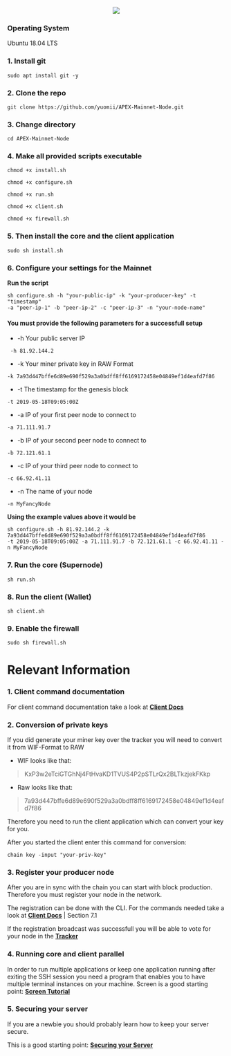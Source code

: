 <p align="center">
  <img src="https://miro.medium.com/max/700/1*ISLOhsfWNQ6zMRg-vvSX0g.png">
</p>

### Operating System
Ubuntu 18.04 LTS

### 1. Install git
```console
sudo apt install git -y
```

### 2. Clone the repo
```console
git clone https://github.com/yuomii/APEX-Mainnet-Node.git
```

### 3. Change directory
```console
cd APEX-Mainnet-Node
```

### 4. Make all provided scripts executable
```console
chmod +x install.sh
```
```console
chmod +x configure.sh
```
```console
chmod +x run.sh
```
```console
chmod +x client.sh
```
```console
chmod +x firewall.sh
```

### 5. Then install the core and the client application
```console
sudo sh install.sh
```

### 6. Configure your settings for the Mainnet

**Run the script**
```console
sh configure.sh -h "your-public-ip" -k "your-producer-key" -t "timestamp" 
-a "peer-ip-1" -b "peer-ip-2" -c "peer-ip-3" -n "your-node-name"
```

#### You must provide the following parameters for a successfull setup
* -h Your public server IP 
```console
 -h 81.92.144.2
 ```
* -k Your miner private key in RAW Format
```console
-k 7a93d447bffe6d89e690f529a3a0bdff8ff6169172458e04849ef1d4eafd7f86
```
* -t The timestamp for the genesis block
```console
-t 2019-05-18T09:05:00Z
```
* -a IP of your first peer node to connect to
```console
-a 71.111.91.7
```
* -b IP of your second peer node to connect to
```console
-b 72.121.61.1
```
* -c IP of your third peer node to connect to
```console
-c 66.92.41.11
```
* -n The name of your node
```console
-n MyFancyNode
```

**Using the example values above it would be**
```console
sh configure.sh -h 81.92.144.2 -k 7a93d447bffe6d89e690f529a3a0bdff8ff6169172458e04849ef1d4eafd7f86 
-t 2019-05-18T09:05:00Z -a 71.111.91.7 -b 72.121.61.1 -c 66.92.41.11 -n MyFancyNode
```

### 7. Run the core (Supernode)
```console
sh run.sh
```

### 8. Run the client (Wallet)
```console
sh client.sh
```

### 9. Enable the firewall
```console
sudo sh firewall.sh
```

# Relevant Information

### 1. Client command documentation
For client command documentation take a look at **[Client Docs](https://github.com/APEX-Network/APEX-Blockchain-CLI/blob/dev/CLI%20commands.md)**

### 2. Conversion of private keys
If you did generate your miner key over the tracker you will need to convert it from WIF-Format to RAW
* WIF looks like that:
> KxP3w2eTciGTGhNj4FtHvaKD1TVUS4P2pSTLrQx2BLTkzjekFKkp

* Raw looks like that:
> 7a93d447bffe6d89e690f529a3a0bdff8ff6169172458e04849ef1d4eafd7f86

Therefore you need to run the client application which can convert your key for you.

After you started the client enter this command for conversion:
```console
chain key -input "your-priv-key"
```

### 3. Register your producer node
After you are in sync with the chain you can start with block production. Therefore you must register your node in the network.

The registration can be done with the CLI. For the commands needed take a look at **[Client Docs](https://github.com/APEX-Network/APEX-Blockchain-CLI/blob/dev/CLI%20commands.md)** | Section 7.1

If the registration broadcast was successfull you will be able to vote for your node in the **[Tracker](https://tracker.apexnetwork.io)**

### 4. Running core and client parallel
In order to run multiple applications or keep one application running after exiting the SSH session you need a program that enables you to have multiple terminal instances on your machine. Screen is a good starting point:  **[Screen Tutorial](https://linuxize.com/post/how-to-use-linux-screen)**

### 5. Securing your server
If you are a newbie you should probably learn how to keep your server secure. 

This is a good starting point: **[Securing your Server](https://docs.ovh.com/gb/en/vps/tips-for-securing-a-vps)**
